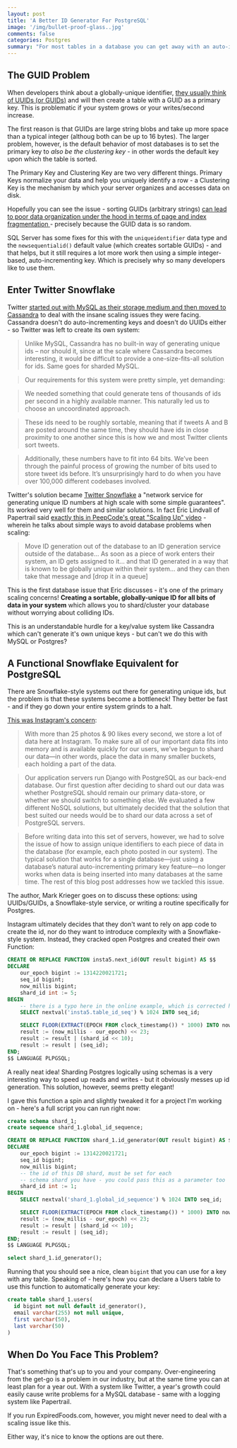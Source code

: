 ```yaml
---
layout: post
title: 'A Better ID Generator For PostgreSQL'
image: '/img/bullet-proof-glass..jpg'
comments: false
categories: Postgres
summary: "For most tables in a database you can get away with an auto-incrementing integer primary key. This, however, is a scaling headache if you ever have to shard your database. This is a common problem with a Users table, and there are better ways to fix this issue than with the ever-present UUID/GUID"
---
```


## The GUID Problem

When developers think about a globally-unique identifier, [they usually think of UUIDs (or GUIDs)](http://blog.codinghorror.com/primary-keys-ids-versus-guids/) and will then create a table with a GUID as a primary key. This is problematic if your system grows or your writes/second increase.

The first reason is that GUIDs are large string blobs and take up more space than a typical integer (althoug both can be up to 16 bytes). The larger problem, however, is the default behavior of most databases is to set the primary key to _also be the clustering key_ - in other words the default key upon which the table is sorted.

The Primary Key and Clustering Key are two very different things. Primary Keys normalize your data and help you uniquely identify a row - a Clustering Key is the mechanism by which your server organizes and accesses data on disk.

Hopefully you can see the issue - sorting GUIDs (arbitrary strings) [can lead to poor data organization under the hood in terms of page and index fragmentation ](http://www.sqlskills.com/blogs/kimberly/guids-as-primary-keys-andor-the-clustering-key/) - precisely because the GUID data is so random.

SQL Server has some fixes for this with the `uniqueidentifier` data type and the `newsequentialid()` default value (which creates sortable GUIDs) - and that helps, but it still requires a lot more work then using a simple integer-based, auto-incrementing key. Which is precisely why so many developers like to use them.

## Enter Twitter Snowflake

Twitter [started out with MySQL as their storage medium and then moved to Cassandra](https://blog.twitter.com/2010/announcing-snowflake) to deal with the insane scaling issues they were facing. Cassandra doesn't do auto-incrementing keys and doesn't do UUIDs either - so Twitter was left to create its own system:

> Unlike MySQL, Cassandra has no built-in way of generating unique ids – nor should it, since at the scale where Cassandra becomes interesting, it would be difficult to provide a one-size-fits-all solution for ids. Same goes for sharded MySQL.

> Our requirements for this system were pretty simple, yet demanding:

> We needed something that could generate tens of thousands of ids per second in a highly available manner. This naturally led us to choose an uncoordinated approach.

> These ids need to be roughly sortable, meaning that if tweets A and B are posted around the same time, they should have ids in close proximity to one another since this is how we and most Twitter clients sort tweets.

> Additionally, these numbers have to fit into 64 bits. We’ve been through the painful process of growing the number of bits used to store tweet ids before. It’s unsurprisingly hard to do when you have over 100,000 different codebases involved.

Twitter's solution became [Twitter Snowflake](https://github.com/twitter/snowflake) a "network service for generating unique ID numbers at high scale with some simple guarantees". Its worked very well for them and similar solutions. In fact Eric Lindvall of Papertrail said [exactly this in PeepCode's great "Scaling Up" video](http://pluralsight.com/training/courses/TableOfContents/scaling-up-lindvall) - wherein he talks about simple ways to avoid database problems when scaling:

> Move ID generation out of the database to an ID generation service outside of the database... As soon as a piece of work enters their system, an ID gets assigned to it... and that ID generated in a way that is known to be globally unique within their system... and they can then take that message and [drop it in a queue]

This is the first database issue that Eric discusses - it's one of the primary scaling concerns! **Creating a sortable, globally-unique ID for all bits of data in your system** which allows you to shard/cluster your database without worrying about colliding IDs.

This is an understandable hurdle for a key/value system like Cassandra which can't generate it's own unique keys - but can't we do this with MySQL or Postgres?

## A Functional Snowflake Equivalent for PostgreSQL

There are Snowflake-style systems out there for generating unique ids, but the problem is that these systems become a bottleneck! They better be fast - and if they go down your entire system grinds to a halt.

[This was Instagram's concern](http://instagram-engineering.tumblr.com/post/10853187575/sharding-ids-at-instagram):

> With more than 25 photos & 90 likes every second, we store a lot of data here at Instagram. To make sure all of our important data fits into memory and is available quickly for our users, we’ve begun to shard our data—in other words, place the data in many smaller buckets, each holding a part of the data.

> Our application servers run Django with PostgreSQL as our back-end database. Our first question after deciding to shard out our data was whether PostgreSQL should remain our primary data-store, or whether we should switch to something else. We evaluated a few different NoSQL solutions, but ultimately decided that the solution that best suited our needs would be to shard our data across a set of PostgreSQL servers.

> Before writing data into this set of servers, however, we had to solve the issue of how to assign unique identifiers to each piece of data in the database (for example, each photo posted in our system). The typical solution that works for a single database—just using a database’s natural auto-incrementing primary key feature—no longer works when data is being inserted into many databases at the same time. The rest of this blog post addresses how we tackled this issue.

The author, Mark Krieger goes on to discuss these options: using UUIDs/GUIDs, a Snowflake-style service, or writing a routine specifically for Postgres.

Instagram ultimately decides that they don't want to rely on app code to create the id, nor do they want to introduce complexity with a Snowflake-style system. Instead, they cracked open Postgres and created their own Function:

```sql
CREATE OR REPLACE FUNCTION insta5.next_id(OUT result bigint) AS $$
DECLARE
    our_epoch bigint := 1314220021721;
    seq_id bigint;
    now_millis bigint;
    shard_id int := 5;
BEGIN
    -- there is a typo here in the online example, which is corrected here
    SELECT nextval('insta5.table_id_seq') % 1024 INTO seq_id;

    SELECT FLOOR(EXTRACT(EPOCH FROM clock_timestamp()) * 1000) INTO now_millis;
    result := (now_millis - our_epoch) << 23;
    result := result | (shard_id << 10);
    result := result | (seq_id);
END;
$$ LANGUAGE PLPGSQL;
```

A really neat idea! Sharding Postgres logically using schemas is a very interesting way to speed up reads and writes - but it obviously messes up id generation. This solution, however, seems pretty elegant!

I gave this function a spin and slightly tweaked it for a project I'm working on - here's a full script you can run right now:

```sql
create schema shard_1;
create sequence shard_1.global_id_sequence;

CREATE OR REPLACE FUNCTION shard_1.id_generator(OUT result bigint) AS $$
DECLARE
    our_epoch bigint := 1314220021721;
    seq_id bigint;
    now_millis bigint;
    -- the id of this DB shard, must be set for each
    -- schema shard you have - you could pass this as a parameter too
    shard_id int := 1;
BEGIN
    SELECT nextval('shard_1.global_id_sequence') % 1024 INTO seq_id;

    SELECT FLOOR(EXTRACT(EPOCH FROM clock_timestamp()) * 1000) INTO now_millis;
    result := (now_millis - our_epoch) << 23;
    result := result | (shard_id << 10);
    result := result | (seq_id);
END;
$$ LANGUAGE PLPGSQL;

select shard_1.id_generator();
```

Running that you should see a nice, clean `bigint` that you can use for a key with any table. Speaking of - here's how you can declare a Users table to use this function to automatically generate your key:

```sql
create table shard_1.users(
  id bigint not null default id_generator(),
  email varchar(255) not null unique,
  first varchar(50),
  last varchar(50)
)
```

## When Do You Face This Problem?

That's something that's up to you and your company. Over-engineering from the get-go is a problem in our industry, but at the same time you can at least plan for a year out. With a system like Twitter, a year's growth could easily cause write problems for a MySQL database - same with a logging system like Papertrail.

If you run ExpiredFoods.com, however, you might never need to deal with a scaling issue like this.

Either way, it's nice to know the options are out there.
